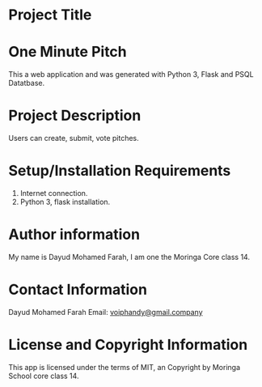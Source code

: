 # Project Title
# One Minute Pitch
This a web application and was generated with Python 3, Flask and PSQL Datatbase.

# Project Description
Users can create, submit, vote pitches.

# Setup/Installation Requirements
1. Internet connection.
2. Python 3, flask installation.


# Author information
My name is Dayud Mohamed Farah, I am one the Moringa Core class 14.

# Contact Information
Dayud Mohamed Farah  Email: voiphandy@gmail.company

# License and Copyright Information

This app is licensed under the terms of MIT, an Copyright by Moringa School core class 14.
